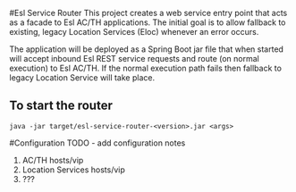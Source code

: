 #Esl Service Router
This project creates a web service entry point that acts as a facade to Esl AC/TH applications.  The initial goal is to allow fallback to existing, legacy Location Services (Eloc) whenever an error occurs.  

The application will be deployed as a Spring Boot jar file that when started will accept inbound Esl REST service requests and route (on normal execution) to Esl AC/TH.  If the normal execution path fails then fallback to legacy Location Service will take place.  

To start the router
---
`
java -jar target/esl-service-router-<version>.jar <args>
`

#Configuration
TODO - add configuration notes
1. AC/TH hosts/vip
2. Location Services hosts/vip
3. ???